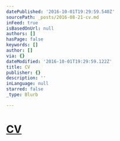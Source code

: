 ```yaml
---
datePublished: '2016-10-01T19:29:59.540Z'
sourcePath: _posts/2016-08-21-cv.md
inFeed: true
isBasedOnUrl: null
authors: []
hasPage: false
keywords: []
author: []
via: {}
dateModified: '2016-10-01T19:29:59.122Z'
title: CV
publisher: {}
description: ''
inLanguage: null
starred: false
_type: Blurb

---
```

# [CV][0]

[0]: /claudio-raimondi "CR"
